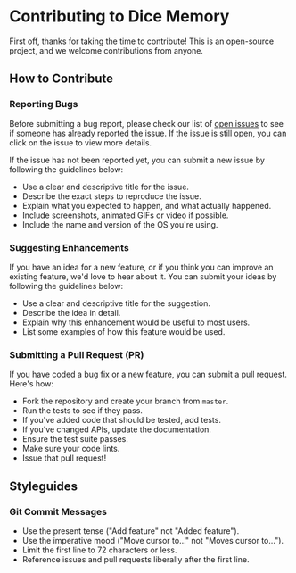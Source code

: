 # Contributing to Dice Memory

First off, thanks for taking the time to contribute! This is an open-source project, and we welcome contributions from anyone.

## How to Contribute

### Reporting Bugs

Before submitting a bug report, please check our list of [open issues](https://github.com/gkk-dev-ops/dice-memory/issues) to see if someone has already reported the issue. If the issue is still open, you can click on the issue to view more details.

If the issue has not been reported yet, you can submit a new issue by following the guidelines below:

- Use a clear and descriptive title for the issue.
- Describe the exact steps to reproduce the issue.
- Explain what you expected to happen, and what actually happened.
- Include screenshots, animated GIFs or video if possible.
- Include the name and version of the OS you're using.

### Suggesting Enhancements

If you have an idea for a new feature, or if you think you can improve an existing feature, we'd love to hear about it. You can submit your ideas by following the guidelines below:

- Use a clear and descriptive title for the suggestion.
- Describe the idea in detail.
- Explain why this enhancement would be useful to most users.
- List some examples of how this feature would be used.

### Submitting a Pull Request (PR)

If you have coded a bug fix or a new feature, you can submit a pull request. Here's how:

- Fork the repository and create your branch from `master`.
- Run the tests to see if they pass.
- If you've added code that should be tested, add tests.
- If you've changed APIs, update the documentation.
- Ensure the test suite passes.
- Make sure your code lints.
- Issue that pull request!

## Styleguides

### Git Commit Messages

- Use the present tense ("Add feature" not "Added feature").
- Use the imperative mood ("Move cursor to..." not "Moves cursor to...").
- Limit the first line to 72 characters or less.
- Reference issues and pull requests liberally after the first line.
